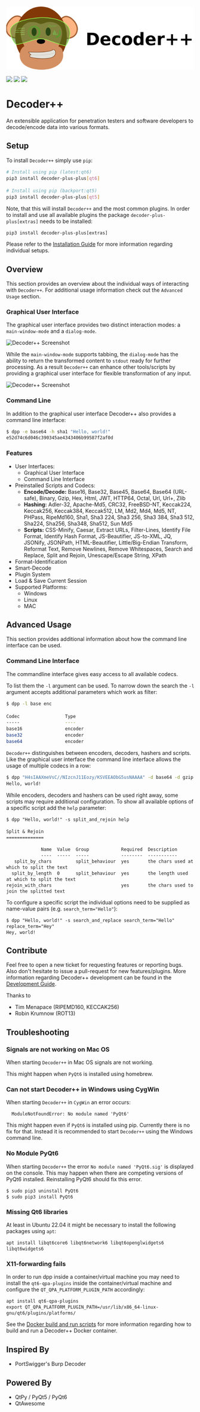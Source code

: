 ![Decoder++ Logo](https://raw.githubusercontent.com/bytebutcher/decoder-plus-plus/master/images/dpp.png)

<a href="https://pypi.python.org/pypi/decoder-plus-plus"><img src="https://img.shields.io/pypi/v/decoder-plus-plus.svg"></a>
<a href="https://pypi.python.org/pypi/decoder-plus-plus"><img src="https://img.shields.io/pypi/dm/decoder-plus-plus"></a>
<a href="https://pypi.python.org/pypi/decoder-plus-plus"><img src="https://img.shields.io/pypi/pyversions/decoder-plus-plus.svg"></a>

# Decoder++

An extensible application for penetration testers and software developers to decode/encode data into various formats.

## Setup

To install ```Decoder++``` simply use ```pip```:

```bash
# Install using pip (latest:qt6)
pip3 install decoder-plus-plus[qt6]

# Install using pip (backport:qt5)
pip3 install decoder-plus-plus[qt5]
```

Note, that this will install ```Decoder++``` and the most common plugins.
In order to install and use all available plugins the package ```decoder-plus-plus[extras]``` needs to be installed:
```
pip3 install decoder-plus-plus[extras]
```

Please refer to the [Installation Guide](docs/INSTALL.md) for more information regarding individual setups. 

## Overview

This section provides an overview about the individual ways of interacting with
```Decoder++```. For additional usage information check out the ```Advanced Usage``` section.

### Graphical User Interface

The graphical user interface provides two distinct interaction modes:
a ```main-window-mode``` and a ```dialog-mode```.

![Decoder++ Screenshot](https://raw.githubusercontent.com/bytebutcher/decoder-plus-plus/master/images/dpp-preview-001.png)

While the ```main-window-mode``` supports tabbing, the ```dialog-mode``` has the ability to return the transformed 
content to ```stdout``` ready for further processing. 
As a result ```Decoder++``` can enhance other tools/scripts 
by providing a graphical user interface for flexible transformation of any input.

![Decoder++ Screenshot](https://raw.githubusercontent.com/bytebutcher/decoder-plus-plus/master/images/dpp-preview-dialog.png)

### Command Line

In addition to the graphical user interface Decoder++ also provides a command line interface:
```bash
$ dpp -e base64 -h sha1 "Hello, world!"
e52d74c6d046c390345ae4343406b99587f2af0d
```

### Features

* User Interfaces:
    * Graphical User Interface
    * Command Line Interface
* Preinstalled Scripts and Codecs:
    * **Encode/Decode:** Base16, Base32, Base45, Base64, Base64 (URL-safe), Binary, Gzip, Hex, Html, JWT, HTTP64, Octal, Url, Url+, Zlib
    * **Hashing:** Adler-32, Apache-Md5, CRC32, FreeBSD-NT, Keccak224, Keccak256, Keccak384, Keccak512, LM, Md2, Md4,
        Md5, NT, PHPass, RipeMd160, Sha1, Sha3 224, Sha3 256, Sha3 384, Sha3 512, Sha224, Sha256, Sha348, Sha512,
        Sun Md5
    * **Scripts:** CSS-Minify, Caesar, Extract URLs, Filter-Lines, Identify File Format, Identify Hash Format, JS-Beautifier, JS-to-XML, JQ, JSONify, JSONPath, HTML-Beautifier, Little/Big-Endian Transform, Reformat Text, Remove Newlines, Remove Whitespaces, Search and Replace, Split and Rejoin, Unescape/Escape String, XPath
* Format-Identification
* Smart-Decode
* Plugin System
* Load & Save Current Session
* Supported Platforms:
    * Windows
    * Linux
    * MAC


## Advanced Usage

This section provides additional information about how the command line interface can be used.

### Command Line Interface

The commandline interface gives easy access to all available codecs.

To list them the ```-l``` argument can be used. To narrow down the search 
the ```-l``` argument accepts additional parameters which work as filter:

```bash
$ dpp -l base enc

Codec                 Type
-----                 ----
base16                encoder
base32                encoder
base64                encoder

```
```Decoder++``` distinguishes between encoders, decoders, hashers and scripts.
Like the graphical user interface the command line interface allows the usage of multiple codecs in a row:
```bash
$ dpp "H4sIAAXmeVsC//NIzcnJ11Eozy/KSVEEAObG5usNAAAA" -d base64 -d gzip
Hello, world!
```

While encoders, decoders and hashers can be used right away, some scripts may require additional configuration.
To show all available options of a specific script add the ```help``` parameter:
```
$ dpp "Hello, world!" -s split_and_rejoin help

Split & Rejoin
==============

             Name  Value  Group            Required  Description
             ----  -----  -----            --------  -----------
   split_by_chars         split_behaviour  yes       the chars used at which to split the text
  split_by_length  0      split_behaviour  yes       the length used at which to split the text
rejoin_with_chars                          yes       the chars used to join the splitted text

```

To configure a specific script the individual options need to be supplied as name-value pairs (e.g. ```search_term="Hello"```):

```
$ dpp "Hello, world!" -s search_and_replace search_term="Hello" replace_term="Hey"
Hey, world!
```

## Contribute

Feel free to open a new ticket for requesting features or reporting bugs. 
Also don't hesitate to issue a pull-request for new features/plugins. 
More information regarding Decoder++ development can be found in the 
[Development Guide](docs/DEVELOPMENT.md).

Thanks to 
* Tim Menapace (RIPEMD160, KECCAK256)
* Robin Krumnow (ROT13)

## Troubleshooting

### Signals are not working on Mac OS

When starting ```Decoder++``` in Mac OS signals are not working.

This might happen when ```PyQt6``` is installed using homebrew. 

### Can not start Decoder++ in Windows using CygWin

When starting ```Decoder++``` in ```CygWin``` an error occurs:
```
  ModuleNotFoundError: No module named 'PyQt6'
```

This might happen even if ```PyQt6``` is installed using pip. 
Currently there is no fix for that. Instead it is recommended
to start ```Decoder++``` using the Windows command line.

### No Module PyQt6 

When starting ```Decoder++``` the error ```No module named 'PyQt6.sig'``` is displayed on the console. 
This may happen when there are competing versions of PyQt6 installed. Reinstalling PyQt6 should fix this error.

```
$ sudo pip3 uninstall PyQt6
$ sudo pip3 install PyQt6
```

### Missing Qt6 libraries

At least in Ubuntu 22.04 it might be necessary to install the following packages using ```apt```:

```
apt install libqt6core6 libqt6network6 libqt6openglwidgets6 libqt6widgets6
```

### X11-forwarding fails

In order to run dpp inside a container/virtual machine you may need to install the 
```qt6-qpa-plugins``` inside the container/virtual machine and configure the 
```QT_QPA_PLATFORM_PLUGIN_PATH``` accordingly:

```
apt install qt6-qpa-plugins
export QT_QPA_PLATFORM_PLUGIN_PATH=/usr/lib/x86_64-linux-gnu/qt6/plugins/platforms/
``` 

See the <a href="https://github.com/bytebutcher/decoder-plus-plus/tree/master/docker">Docker build and run scripts</a> for more information regarding how to build and run a Decoder++ Docker container.

## Inspired By
* PortSwigger's Burp Decoder

## Powered By

* QtPy / PyQt5 / PyQt6
* QtAwesome
